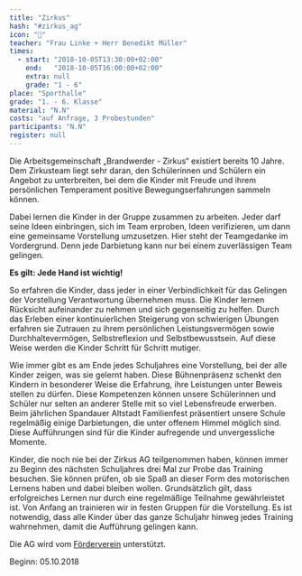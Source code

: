 ```yaml
---
title: "Zirkus"
hash: "#zirkus_ag"
icon: "🎪"
teacher: "Frau Linke + Herr Benedikt Müller"
times:
  - start: "2018-10-05T13:30:00+02:00"
    end:   "2018-10-05T16:00:00+02:00"
    extra: null
    grade: "1 - 6"
place: "Sporthalle"
grade: "1. - 6. Klasse"
material: "N.N"
costs: "auf Anfrage, 3 Probestunden"
participants: "N.N"
register: null
---
```

Die Arbeitsgemeinschaft „Brandwerder - Zirkus“ existiert bereits 10 Jahre. Dem
Zirkusteam liegt sehr daran, den Schülerinnen und Schülern ein Angebot zu
unterbreiten, bei dem die Kinder mit Freude und ihrem persönlichen Temperament
positive Bewegungserfahrungen sammeln können.

Dabei lernen die Kinder in der Gruppe zusammen zu arbeiten. Jeder darf seine
Ideen einbringen, sich im Team erproben, Ideen verifizieren, um dann eine
gemeinsame Vorstellung umzusetzen. Hier steht der Teamgedanke im Vordergrund.
Denn jede Darbietung kann nur bei einem zuverlässigen Team gelingen.

**Es gilt: Jede Hand ist wichtig!**

So erfahren die Kinder, dass jeder in einer Verbindlichkeit für das Gelingen der
Vorstellung Verantwortung übernehmen muss. Die Kinder lernen Rücksicht
aufeinander zu nehmen und sich gegenseitig zu helfen. Durch das Erleben einer
kontinuierlichen Steigerung von schwierigen Übungen erfahren sie Zutrauen zu
ihrem persönlichen Leistungsvermögen sowie Durchhaltevermögen, Selbstreflexion
und Selbstbewusstsein. Auf diese Weise werden die Kinder Schritt für Schritt
mutiger.

Wie immer gibt es am Ende jedes Schuljahres eine Vorstellung, bei der alle
Kinder zeigen, was sie gelernt haben. Diese Bühnenpräsenz schenkt den Kindern in
besonderer Weise die Erfahrung, ihre Leistungen unter Beweis stellen zu dürfen.
Diese Kompetenzen können unsere Schülerinnen und Schüler nur selten an anderer
Stelle mit so viel Lebensfreude erwerben. Beim jährlichen Spandauer Altstadt
Familienfest präsentiert unsere Schule regelmäßig einige Darbietungen, die unter
offenem Himmel möglich sind. Diese Aufführungen sind für die Kinder aufregende
und unvergessliche Momente.

Kinder, die noch nie bei der Zirkus AG teilgenommen haben, können immer zu
Beginn des nächsten Schuljahres drei Mal zur Probe das Training besuchen. Sie
können prüfen, ob sie Spaß an dieser Form des motorischen Lernens haben und
dabei bleiben wollen. Grundsätzlich gilt, dass erfolgreiches Lernen nur durch
eine regelmäßige Teilnahme gewährleistet ist. Von Anfang an trainieren wir in
festen Gruppen für die Vorstellung. Es ist notwendig, dass alle Kinder über das
ganze Schuljahr hinweg jedes Training wahrnehmen, damit die Aufführung gelingen
kann.

Die AG wird vom
[Förderverein](https://www.foerderverein-brandwerder.de/zirkus-ag-der-grundschule-brandwerder)
unterstützt.

Beginn: 05.10.2018
